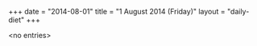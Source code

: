 +++
date = "2014-08-01"
title = "1 August 2014 (Friday)"
layout = "daily-diet"
+++

<p>&lt;no entries&gt;</p>